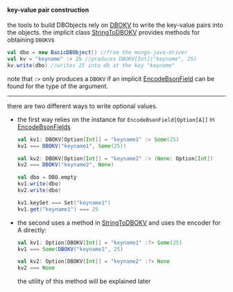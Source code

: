 #### key-value pair construction

the tools to build DBObjects rely on [DBOKV][] to write the key-value pairs into the objects.
the implicit class [StringToDBOKV][] provides methods for obtaining `DBOKV`s

```scala
val dbo = new BasicDBObject() //from the mongo-java-driver
val kv = "keyname" :> 25 //produces DBOKV[Int]("keyname", 25)
kv.write(dbo) //writes 25 into db at the key "keyname"
```

note that `:>` only produces a `DBOKV` if an implicit [EncodeBsonField][] can be found for the type of the argument.

----

there are two different ways to write optional values.

* the first way relies on the instance for `EncodeBsonField[Option[A]]` in [EncodeBsonFields][]

    ```scala
    val kv1: DBOKV[Option[Int]] = "keyname1" :> Some(25)
    kv1 === DBOKV("keyname1", Some(25))
    
    val kv2: DBOKV[Option[Int]] = "keyname2" :> (None: Option[Int])
    kv2 === DBOKV("keyname2", None)
    
    val dbo = DBO.empty
    kv1.write(dbo)
    kv2.write(dbo)
    
    kv1.keySet === Set("keyname1")
    kv1.get("keyname1") === 25
    ```

* the second uses a method in [StringToDBOKV][] and uses the encoder for A directly:

    ```scala
    val kv1: Option[DBOKV[Int]] = "keyname1" :?> Some(25)
    kv1 === Some(DBOKV("keyname1", 25)
    
    val kv2: Option[DBOKV[Int]] = "keyname2" :?> None
    kv2 === None
    ```
    
    the utility of this method will be explained later


[DBOKV]: latest/api/#io.github.raptros.bson.Builders$DBO
[StringToDBOKV]: latest/api/#io.github.raptros.bson.Builders$StringToDBOKV
[EncodeBsonField]: latest/api/#io.github.raptros.bson.EncodeBsonField
[EncodeBsonFields]: latest/api/#io.github.raptros.bson.EncodeBsonFields
